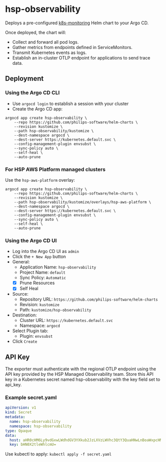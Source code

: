 # hsp-observability

Deploys a pre-configured [k8s-monitoring](https://artifacthub.io/packages/helm/grafana/k8s-monitoring) Helm chart to your Argo CD.

Once deployed, the chart will:

* Collect and forward all pod logs.
* Gather metrics from endpoints defined in ServiceMonitors.
* Transmit Kubernetes events as logs.
* Establish an in-cluster OTLP endpoint for applications to send trace data.

## Deployment

### Using the Argo CD CLI

* Use `argocd login` to establish a session with your cluster
* Create the Argo CD app:

```shell
argocd app create hsp-observability \
    --repo https://github.com/philips-software/helm-charts \
    --revision kustomize \
    --path hsp-observability/kustomize \
    --dest-namespace argocd \
    --dest-server https://kubernetes.default.svc \
    --config-management-plugin envsubst \
    --sync-policy auto \
    --self-heal \
    --auto-prune
```

### For HSP AWS Platform managed clusters

Use the `hsp-aws-platform` overlay:

```shell
argocd app create hsp-observability \
    --repo https://github.com/philips-software/helm-charts \
    --revision kustomize \
    --path hsp-observability/kustomize/overlays/hsp-aws-platform \
    --dest-namespace argocd \
    --dest-server https://kubernetes.default.svc \
    --config-management-plugin envsubst \
    --sync-policy auto \
    --self-heal \
    --auto-prune
```

### Using the Argo CD UI

* Log into the Argo CD UI as `admin`
* Click the `+ New App` button
* General:
  - Application Name: `hsp-observability`
  - Project Name: `default`
  - Sync Policy: `Automatic`
  - [x] Prune Resources
  - [x] Self Heal 
* Source:
  - Repository URL: `https://github.com/philips-software/helm-charts`
  - Revision: `kustomize`
  - Path: `kustomize/hsp-observability`
* Destination:
  - Cluster URL: `https://kubernetes.default.svc`
  - Namespace: `argocd`
* Select Plugin tab:
  - Plugin: `envsubst`
* Click `Create` 

## API Key

The exporter must authenticate with the regional OTLP endpoint using the API key provided by the HSP Managed Observability team.
Store this API key in a Kubernetes secret named hsp-observability with the key field set to api_key.

### Example secret.yaml

```yaml
apiVersion: v1
kind: Secret
metadata:
  name: hsp-observability
  namespace: hsp-observability
type: Opaque
data:
  host: aHR0cHM6Ly9vdGxwLWdhdGV3YXkub2JzLXVzLWVhc3QtY3QuaHNwLnBoaWxpcHMuY29t 
  key: bHN0X2tleWhlcmU=
```

Use kubectl to apply: `kubectl apply -f secret.yaml`
